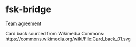 # fsk-bridge

[Team agreement](https://docs.google.com/document/d/1p7zBJ_SLwscSLrcoHE5ijd5qBRRkLlsX1Z_twxIO7Ag/edit?usp=sharing) 

Card back sourced from Wikimedia Commons: https://commons.wikimedia.org/wiki/File:Card_back_01.svg